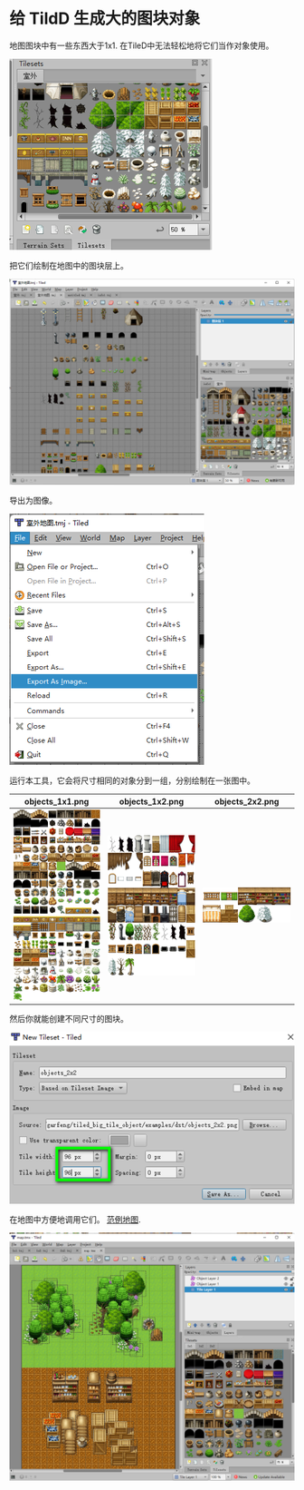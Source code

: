 #  给 TildD 生成大的图块对象

地图图块中有一些东西大于1x1. 在TileD中无法轻松地将它们当作对象使用。

![image-20221103214954877](../README.assets/image-20221103214954877.png)



把它们绘制在地图中的图块层上。

![image-20221103220438444](../README.assets/image-20221103220438444.png)



导出为图像。

![image-20221103220518063](../README.assets/image-20221103220518063.png)



运行本工具，它会将尺寸相同的对象分到一组，分别绘制在一张图中。

| objects_1x1.png                      | objects_1x2.png                      | objects_2x2.png                      |
| ------------------------------------ | ------------------------------------ | ------------------------------------ |
| ![1x1](../examples/dst/objects_1x1.png) | ![1x2](../examples/dst/objects_1x2.png) | ![2x2](../examples/dst/objects_2x2.png) |



然后你就能创建不同尺寸的图块。

![image-20221103221258527](../README.assets/image-20221103221258527.png)



在地图中方便地调用它们。  [范例地图](../examples).

![image-20221103225551089](../README.assets/image-20221103225551089.png)





